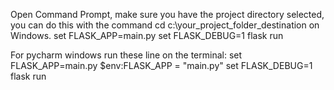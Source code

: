 Open Command Prompt, make sure you have the project directory selected, 
you can do this with the command cd c:\your_project_folder_destination on Windows.
set FLASK_APP=main.py
set FLASK_DEBUG=1
flask run



For pycharm windows run these line on the terminal:
set FLASK_APP=main.py
$env:FLASK_APP = "main.py"
set FLASK_DEBUG=1
flask run